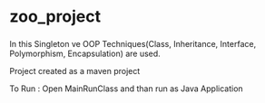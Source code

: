 # zoo_project
### 

 
In this Singleton ve OOP Techniques(Class, Inheritance, Interface, Polymorphism, Encapsulation) are used.
 
Project created as a maven project
 
To Run : Open MainRunClass and than run as Java Application
